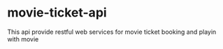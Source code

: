 # movie-ticket-api
This api provide restful web services for movie ticket booking and playin with movie
